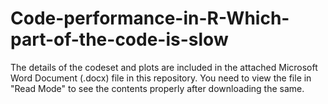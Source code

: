 # Code-performance-in-R-Which-part-of-the-code-is-slow

The details of the codeset and plots are included in the attached Microsoft Word Document (.docx) file in this repository. 
You need to view the file in "Read Mode" to see the contents properly after downloading the same.
